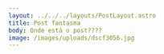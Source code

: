 ```yaml
---
layout: ../../../layouts/PostLayout.astro
title: Post fantasma
body: Onde está o post????
image: /images/uploads/dscf3056.jpg
---
```

